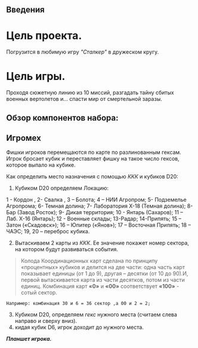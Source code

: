 ## Введения
# Цель проекта.
   Погрузится в любимую игру *"Сталкер"* в дружеском кругу.

# Цель игры. 
Проходя сюжетную линию из 10 миссий, разгадать тайну сбитых военных вертолетов и… спасти мир от смертельной заразы.

## Обзор компонентов набора:
 
 
## Игромех

 Фишки игроков перемещаются по карте по разлинованным гексам. Игрок бросает кубик и переставляет фишку на такое число гексов, которое выпало на кубике.

Как определить место назначения с помощью  *ККК* и кубиков  D20:
1. Кубиком D20 определяем Локацию:
 
1 - Кордон , 2- Свалка , 3 – Болота; 4 – НИИ Агропром; 5- Подземелье Агропрома; 6-  Темная долина; 7- Лаборатория Х-18 (Темная долина);  8- Бар (Завод Росток); 9- Дикая территория; 10 - Янтарь (Сахаров); 11 – Лаб. Х-16 (Янтарь); 12 - Военные склады; 13-Радар; 14-Припять; 15 – Затон («Скадовск»); 16 – Юпитер («Янов»); 17 – Восточная Припять; 18 – ЧАЭС; 19, 20 – переброс кубика.

2. Вытаскиваем 2  карты из *ККК*. Ее значение  покажет номер сектора, на котором будут развиваться события.
> Колода Координационных карт сделана по принципу «процентных» кубиков и делится на две части: одна часть карт  показывает единицы (от 1 до 9), другая – десятки (от 10 до 90).И, первой вытаскивается карта из части десятков, потом из части единиц.  Комбинация карт **«0»** и **«00»** соответствует **«100»** - сотый сектор.

	Например: комбинация 30 и 6 = 36 сектор ,a 00 и 2 = 2;

3. Кубиком D20, определяем *гекс* нужного места (считаем слева направо и сверху вниз).  
4. кидая кубик D6, игрок доходит до нужного места.

_**Планшет игрока.**_
<!--stackedit_data:
eyJoaXN0b3J5IjpbLTEzOTE3NzYxMjRdfQ==
-->